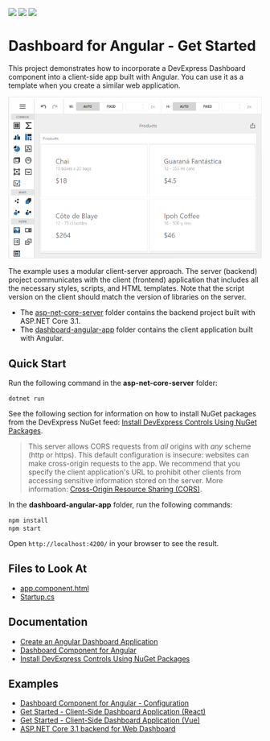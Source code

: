 <!-- default badges list -->
![](https://img.shields.io/endpoint?url=https://codecentral.devexpress.com/api/v1/VersionRange/199031557/21.2.2%2B)
[![](https://img.shields.io/badge/Open_in_DevExpress_Support_Center-FF7200?style=flat-square&logo=DevExpress&logoColor=white)](https://supportcenter.devexpress.com/ticket/details/T828585)
[![](https://img.shields.io/badge/📖_How_to_use_DevExpress_Examples-e9f6fc?style=flat-square)](https://docs.devexpress.com/GeneralInformation/403183)
<!-- default badges end -->

# Dashboard for Angular - Get Started

This project demonstrates how to incorporate a DevExpress Dashboard component into a client-side app built with Angular. You can use it as a template when you create a similar web application.

![angular-apppng](./images/angular-app.png)

The example uses a modular client-server approach. The server (backend) project communicates with the client (frontend) application that includes all the necessary styles, scripts, and HTML templates. Note that the script version on the client should match the version of libraries on the server.

- The [asp-net-core-server](asp-net-core-server) folder contains the backend project built with ASP.NET Core 3.1.
- The [dashboard-angular-app](dashboard-angular-app) folder contains the client application built with Angular.

## Quick Start

Run the following command in the **asp-net-core-server** folder:

```
dotnet run
```

See the following section for information on how to install NuGet packages from the DevExpress NuGet feed: [Install DevExpress Controls Using NuGet Packages](https://docs.devexpress.com/GeneralInformation/115912/installation/install-devexpress-controls-using-nuget-packages).

> This server allows CORS requests from _all_ origins with _any_ scheme (http or https). This default configuration is insecure: websites can make cross-origin requests to the app. We recommend that you specify the client application's URL to prohibit other clients from accessing sensitive information stored on the server. More information: [Cross-Origin Resource Sharing (CORS)](https://docs.devexpress.com/Dashboard/400709).

In the **dashboard-angular-app** folder, run the following commands:

```
npm install
npm start
```

Open ```http://localhost:4200/``` in your browser to see the result.

<!-- default file list -->
## Files to Look At

* [app.component.html](./dashboard-angular-app/src/app/app.component.html)
* [Startup.cs](./asp-net-core-server/Startup.cs)
<!-- default file list end -->

## Documentation

- [Create an Angular Dashboard Application](https://docs.devexpress.com/Dashboard/400322)
- [Dashboard Component for Angular](https://docs.devexpress.com/Dashboard/401976)
- [Install DevExpress Controls Using NuGet Packages](https://docs.devexpress.com/GeneralInformation/115912/installation/install-devexpress-controls-using-nuget-packages)

## Examples
- [Dashboard Component for Angular - Configuration](https://github.com/DevExpress-Examples/dashboard-angular-example)
- [Get Started - Client-Side Dashboard Application (React)](https://github.com/DevExpress-Examples/dashboard-react-app)
- [Get Started - Client-Side Dashboard Application (Vue)](https://github.com/DevExpress-Examples/dashboard-vue-app)
- [ASP.NET Core 3.1 backend for Web Dashboard](https://github.com/DevExpress-Examples/asp-net-core-dashboard-backend)
